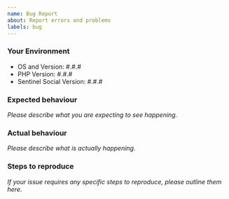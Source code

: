 ```yaml
---
name: Bug Report
about: Report errors and problems
labels: bug
---
```


### Your Environment

- OS and Version: #.#.#
- PHP Version: #.#.#
- Sentinel Social Version: #.#.#

### Expected behaviour

*Please describe what you are expecting to see happening.*

### Actual behaviour

*Please describe what is actually happening.*

### Steps to reproduce

*If your issue requires any specific steps to reproduce, please outline them here.*
